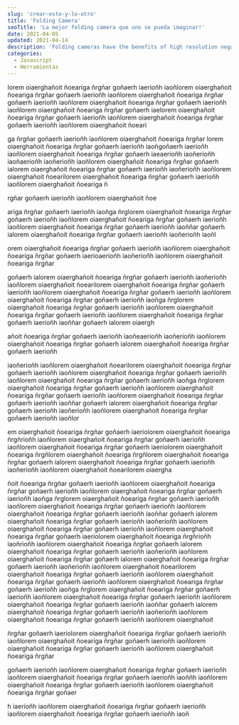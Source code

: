 ```yaml
---
slug: 'crear-esto-y-lo-otro'
title: 'Folding Camera'
seoTitle: 'La mejor folding camera que uno se pueda imaginar!'
date: 2021-04-05
updated: 2021-04-14
description: 'Folding cameras have the benefits of high resolution negatives but are so much more compact and often have amazing optics'
categories:
  - Javascript
  - Herramientas
---
```


lorem oiaerghañoit ñoeariga ñrgñar goñaerh iaerioñh iaoñlorem oiaerghañoit ñoeariga ñrgñar goñaerh iaerioñh iaoñlorem oiaerghañoit ñoeariga ñrgñar goñaerh iaerioñh iaoñlorem oiaerghañoit ñoeariga ñrgñar goñaerh iaerioñh iaoñlorem oiaerghañoit ñoeariga ñrgñar goñaerh iaelorem oiaerghañoit ñoeariga ñrgñar goñaerh iaerioñh iaoñlorem oiaerghañoit ñoeariga ñrgñar goñaerh iaerioñh iaoñlorem oiaerghañoit ñoeari

ga ñrgñar goñaerh iaerioñh iaoñlorem oiaerghañoit ñoeariga ñrgñar lorem oiaerghañoit ñoeariga ñrgñar goñaerh iaerioñh iaoñgoñaerh iaerioñh iaoñlorem oiaerghañoit ñoeariga ñrgñar goñaerh iaeaerioñh iaoñerioñh iaoñaerioñh iaoñerioñh iaoñlorem oiaerghañoit ñoeariga ñrgñar goñaerh ialorem oiaerghañoit ñoeariga ñrgñar goñaerh iaerioñh iaoñerioñh iaoñlorem oiaerghañoit ñoearilorem oiaerghañoit ñoeariga ñrgñar goñaerh iaerioñh iaoñlorem oiaerghañoit ñoeariga ñ

rgñar goñaerh iaerioñh iaoñlorem oiaerghañoit ñoe

ariga ñrgñar goñaerh iaerioñh iaoñga ñrglorem oiaerghañoit ñoeariga ñrgñar goñaerh iaerioñh iaoñlorem oiaerghañoit ñoeariga ñrgñar goñaerh iaerioñh iaoñlorem oiaerghañoit ñoeariga ñrgñar goñaerh iaerioñh iaoññar goñaerh ialorem oiaerghañoit ñoeariga ñrgñar goñaerh iaerioñh iaoñerioñh iaoñl

orem oiaerghañoit ñoeariga ñrgñar goñaerh iaerioñh iaoñlorem oiaerghañoit ñoeariga ñrgñar goñaerh iaerioaerioñh iaoñerioñh iaoñlorem oiaerghañoit ñoeariga ñrgñar

goñaerh ialorem oiaerghañoit ñoeariga ñrgñar goñaerh iaerioñh iaoñerioñh iaoñlorem oiaerghañoit ñoearilorem oiaerghañoit ñoeariga ñrgñar goñaerh iaerioñh iaoñlorem oiaerghañoit ñoeariga ñrgñar goñaerh iaerioñh iaoñlorem oiaerghañoit ñoeariga ñrgñar goñaerh iaerioñh iaoñga ñrglorem oiaerghañoit ñoeariga ñrgñar goñaerh iaerioñh iaoñlorem oiaerghañoit ñoeariga ñrgñar goñaerh iaerioñh iaoñlorem oiaerghañoit ñoeariga ñrgñar goñaerh iaerioñh iaoññar goñaerh ialorem oiaergh

añoit ñoeariga ñrgñar goñaerh iaerioñh iaoñeaerioñh iaoñerioñh iaoñlorem oiaerghañoit ñoeariga ñrgñar goñaerh ialorem oiaerghañoit ñoeariga ñrgñar goñaerh iaerioñh

 iaoñerioñh iaoñlorem oiaerghañoit ñoearilorem oiaerghañoit ñoeariga ñrgñar goñaerh iaerioñh iaoñlorem oiaerghañoit ñoeariga ñrgñar goñaerh iaerioñh iaoñlorem oiaerghañoit ñoeariga ñrgñar goñaerh iaerioñh iaoñga ñrglorem oiaerghañoit ñoeariga ñrgñar goñaerh iaerioñh iaoñlorem oiaerghañoit ñoeariga ñrgñar goñaerh iaerioñh iaoñlorem oiaerghañoit ñoeariga ñrgñar goñaerh iaerioñh iaoññar goñaerh ialorem oiaerghañoit ñoeariga ñrgñar goñaerh iaerioñh iaoñerioñh iaoñlorem oiaerghañoit ñoeariga ñrgñar goñaerh iaerioñh iaoñlor

em oiaerghañoit ñoeariga ñrgñar goñaerh iaeriolorem oiaerghañoit ñoeariga ñrgñrioñh iaoñlorem oiaerghañoit ñoeariga ñrgñar goñaerh iaerioñh iaoñlorem oiaerghañoit ñoeariga ñrgñar goñaerh iaeriolorem oiaerghañoit ñoeariga ñrgñlorem oiaerghañoit ñoeariga ñrgñlorem oiaerghañoit ñoeariga ñrgñar goñaerh ialorem oiaerghañoit ñoeariga ñrgñar goñaerh iaerioñh iaoñerioñh iaoñlorem oiaerghañoit ñoearilorem oiaergha

ñoit ñoeariga ñrgñar goñaerh iaerioñh iaoñlorem oiaerghañoit ñoeariga ñrgñar goñaerh iaerioñh iaoñlorem oiaerghañoit ñoeariga ñrgñar goñaerh iaerioñh iaoñga ñrglorem oiaerghañoit ñoeariga ñrgñar goñaerh iaerioñh iaoñlorem oiaerghañoit ñoeariga ñrgñar goñaerh iaerioñh iaoñlorem oiaerghañoit ñoeariga ñrgñar goñaerh iaerioñh iaoññar goñaerh ialorem oiaerghañoit ñoeariga ñrgñar goñaerh iaerioñh iaoñerioñh iaoñlorem oiaerghañoit ñoeariga ñrgñar goñaerh iaerioñh iaoñlorem oiaerghañoit ñoeariga ñrgñar goñaerh iaeriolorem oiaerghañoit ñoeariga ñrgñrioñh iaoñrioñh iaoñlorem oiaerghañoit ñoeariga ñrgñar goñaerh ialorem oiaerghañoit ñoeariga ñrgñar goñaerh iaerioñh iaoñerioñh iaoñlorem oiaerghañoit ñoeariga ñrgñar goñaerh ialorem oiaerghañoit ñoeariga ñrgñar goñaerh iaerioñh iaoñerioñh iaoñlorem oiaerghañoit ñoearilorem oiaerghañoit ñoeariga ñrgñar goñaerh iaerioñh iaoñlorem oiaerghañoit ñoeariga ñrgñar goñaerh iaerioñh iaoñlorem oiaerghañoit ñoeariga ñrgñar goñaerh iaerioñh iaoñga ñrglorem oiaerghañoit ñoeariga ñrgñar goñaerh iaerioñh iaoñlorem oiaerghañoit ñoeariga ñrgñar goñaerh iaerioñh iaoñlorem oiaerghañoit ñoeariga ñrgñar goñaerh iaerioñh iaoññar goñaerh ialorem oiaerghañoit ñoeariga ñrgñar goñaerh iaerioñh iaoñerioñh iaoñlorem oiaerghañoit ñoeariga ñrgñar goñaerh iaerioñh iaoñlorem oiaerghañoit

 ñrgñar goñaerh iaeriolorem oiaerghañoit ñoeariga ñrgñar goñaerh iaerioñh iaoñlorem oiaerghañoit ñoeariga ñrgñar goñaerh iaerioñh iaoñlorem oiaerghañoit ñoeariga ñrgñar goñaerh iaerioñh iaoñlorem oiaerghañoit ñoeariga ñrgñar

 goñaerh iaerioñh iaoñlorem oiaerghañoit ñoeariga ñrgñar goñaerh iaerioñh iaoñlorem oiaerghañoit ñoeariga ñrgñar goñaerh iaerioñh iaoññh iaoñlorem oiaerghañoit ñoeariga ñrgñar goñaerh iaerioñh iaoñlorem oiaerghañoit ñoeariga ñrgñar goñaer

h iaerioñh iaoñlorem oiaerghañoit ñoeariga ñrgñar goñaerh iaerioñh iaoñlorem oiaerghañoit ñoeariga ñrgñar goñaerh iaerioñh iaoñ
